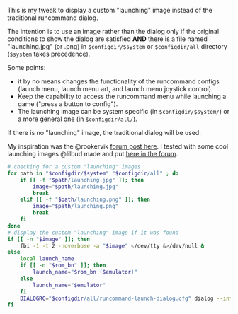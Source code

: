 This is my tweak to display a custom "launching" image instead of the traditional runcommand dialog.

The intention is to use an image rather than the dialog only if the original conditions to show the dialog are satisfied **AND** there is a file named "launching.jpg" (or .png) in `$configdir/$system` or `$configdir/all` directory (`$system` takes precedence).

Some points:
- it by no means changes the functionality of the runcommand configs (launch menu, launch menu art, and launch menu joystick control).
- Keep the capability to access the runcommand menu while launching a game ("press a button to config").
- The launching image can be system specific (in `$configdir/$system/`) or a more general one (in `$configdir/all/`).

If there is no "launching" image, the traditional dialog will be used.

My inspiration was the @rookervik [forum post here](https://retropie.org.uk/forum/topic/3262/loading-a-custom-image-on-the-run-command). I tested with some cool launching images @lilbud made and put [here in the forum](https://retropie.org.uk/forum/topic/36/splashscreens/97).

```sh
# checking for a custom "launching" images
for path in "$configdir/$system" "$configdir/all" ; do
    if [[ -f "$path/launching.jpg" ]]; then
        image="$path/launching.jpg"
        break
    elif [[ -f "$path/launching.png" ]]; then
        image="$path/launching.png"
        break
    fi
done
# display the custom "launching" image if it was found
if [[ -n "$image" ]]; then
    fbi -1 -t 2 -noverbose -a "$image" </dev/tty &>/dev/null &
else
    local launch_name
    if [[ -n "$rom_bn" ]]; then
        launch_name="$rom_bn ($emulator)"
    else
        launch_name="$emulator"
    fi
    DIALOGRC="$configdir/all/runcommand-launch-dialog.cfg" dialog --infobox "\nLaunching $launch_name ...\n\nPress a button to configure\n\nErrors are logged to $log" 9 60
fi
```
